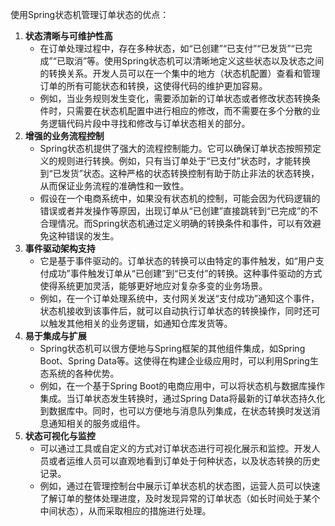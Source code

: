 使用Spring状态机管理订单状态的优点：
1. **状态清晰与可维护性高**
    - 在订单处理过程中，存在多种状态，如“已创建”“已支付”“已发货”“已完成”“已取消”等。使用Spring状态机可以清晰地定义这些状态以及状态之间的转换关系。开发人员可以在一个集中的地方（状态机配置）查看和管理订单的所有可能状态和转换，这使得代码的维护更加容易。
    - 例如，当业务规则发生变化，需要添加新的订单状态或者修改状态转换条件时，只需要在状态机配置中进行相应的修改，而不需要在多个分散的业务逻辑代码片段中寻找和修改与订单状态相关的部分。
2. **增强的业务流程控制**
    - Spring状态机提供了强大的流程控制能力。它可以确保订单状态按照预定义的规则进行转换。例如，只有当订单处于“已支付”状态时，才能转换到“已发货”状态。这种严格的状态转换控制有助于防止非法的状态转换，从而保证业务流程的准确性和一致性。
    - 假设在一个电商系统中，如果没有状态机的控制，可能会因为代码逻辑的错误或者并发操作等原因，出现订单从“已创建”直接跳转到“已完成”的不合理情况。而Spring状态机通过定义明确的转换条件和事件，可以有效避免这种错误的发生。
3. **事件驱动架构支持**
    - 它是基于事件驱动的。订单状态的转换可以由特定的事件触发，如“用户支付成功”事件触发订单从“已创建”到“已支付”的转换。这种事件驱动的方式使得系统更加灵活，能够更好地应对复杂多变的业务场景。
    - 例如，在一个订单处理系统中，支付网关发送“支付成功”通知这个事件，状态机接收到该事件后，就可以自动执行订单状态的转换操作，同时还可以触发其他相关的业务逻辑，如通知仓库发货等。
4. **易于集成与扩展**
    - Spring状态机可以很方便地与Spring框架的其他组件集成，如Spring Boot、Spring Data等。这使得在构建企业级应用时，可以利用Spring生态系统的各种优势。
    - 例如，在一个基于Spring Boot的电商应用中，可以将状态机与数据库操作集成。当订单状态发生转换时，通过Spring Data将最新的订单状态持久化到数据库中。同时，也可以方便地与消息队列集成，在状态转换时发送消息通知相关的服务或组件。
5. **状态可视化与监控**
    - 可以通过工具或自定义的方式对订单状态进行可视化展示和监控。开发人员或者运维人员可以直观地看到订单处于何种状态，以及状态转换的历史记录。
    - 例如，通过在管理控制台中展示订单状态机的状态图，运营人员可以快速了解订单的整体处理进度，及时发现异常的订单状态（如长时间处于某个中间状态），从而采取相应的措施进行处理。